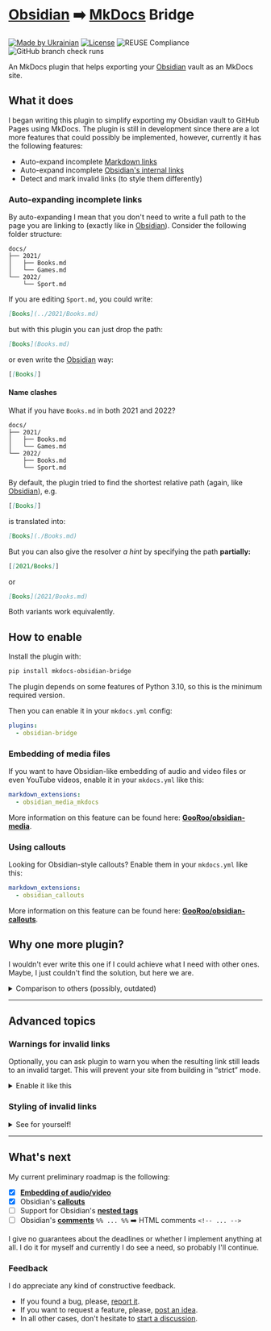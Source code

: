 <!--
SPDX-FileCopyrightText: © 2022 Serhii “GooRoo” Olendarenko

SPDX-License-Identifier: BSD-3-Clause
-->

# [Obsidian][obsidian] ➡️ [MkDocs][mkdocs] Bridge

[![Made by Ukrainian](https://img.shields.io/static/v1?label=Made%20by&message=Ukrainian&labelColor=1f5fb2&color=fad247&style=flat-square)](https://savelife.in.ua/en/donate-en/#donate-army-card-once)
[![License](https://img.shields.io/github/license/GooRoo/mkdocs-obsidian-bridge?style=flat-square)](LICENSE)
![REUSE Compliance](https://img.shields.io/reuse/compliance/github.com%2FGooRoo%2Fmkdocs-obsidian-bridge?style=flat-square)
![GitHub branch check runs](https://img.shields.io/github/check-runs/GooRoo/mkdocs-obsidian-bridge/main?style=flat-square)

An MkDocs plugin that helps exporting your [Obsidian](https://obsidian.md) vault as an MkDocs site.

## What it does

I began writing this plugin to simplify exporting my Obsidian vault to GitHub Pages using MkDocs. The plugin is still in development since there are a lot more features that could possibly be implemented, however, currently it has the following features:

- Auto-expand incomplete [Markdown links](https://help.obsidian.md/How+to/Format+your+notes#Links)
- Auto-expand incomplete [Obsidian's internal links](https://help.obsidian.md/How+to/Internal+link)
- Detect and mark invalid links (to style them differently)

### Auto-expanding incomplete links

By auto-expanding I mean that you don't need to write a full path to the page you are linking to (exactly like in [Obsidian][obsidian]). Consider the following folder structure:

```
docs/
├── 2021/
│   ├── Books.md
│   └── Games.md
└── 2022/
    └── Sport.md
```

If you are editing `Sport.md`, you could write:
```md
[Books](../2021/Books.md)
```
but with this plugin you can just drop the path:
```md
[Books](Books.md)
```
or even write the [Obsidian][obsidian] way:
```md
[[Books]]
```

#### Name clashes

What if you have `Books.md` in both 2021 and 2022?

```
docs/
├── 2021/
│   ├── Books.md
│   └── Games.md
└── 2022/
    ├── Books.md
    └── Sport.md
```

By default, the plugin tried to find the shortest relative path (again, like [Obsidian][obsidian]), e.g.
```md
[[Books]]
```
is translated into:
```md
[Books](./Books.md)
```

But you can also give the resolver _a hint_ by specifying the path **partially:**
```md
[[2021/Books]]
```
or
```md
[Books](2021/Books.md)
```

Both variants work equivalently.

## How to enable

Install the plugin with:

```sh
pip install mkdocs-obsidian-bridge
```

The plugin depends on some features of Python 3.10, so this is the minimum required version.

Then you can enable it in your `mkdocs.yml` config:

```yaml
plugins:
  - obsidian-bridge
```

### Embedding of media files

If you want to have Obsidian-like embedding of audio and video files or even YouTube videos, enable it in your `mkdocs.yml` like this:

```yaml
markdown_extensions:
  - obsidian_media_mkdocs
```

More information on this feature can be found here: [**GooRoo/obsidian-media**](https://github.com/GooRoo/obsidian-media).

### Using callouts

Looking for Obsidian-style callouts? Enable them in your `mkdocs.yml` like this:

```yaml
markdown_extensions:
  - obsidian_callouts
```

More information on this feature can be found here: [**GooRoo/obsidian-callouts**](https://github.com/GooRoo/obsidian-callouts).

## Why one more plugin?

I wouldn't ever write this one if I could achieve what I need with other ones. Maybe, I just couldn't find the solution, but here we are.

<details>
  <summary>Comparison to others (possibly, outdated)</summary>

### Differences to [Autolinks Plugin](https://github.com/zachhannum/mkdocs-autolinks-plugin)

1. **Autolinks Plugin** doesn't try to resolve the shortest path out of the list of potential candidates.
2. It also doesn't support incomplete relative paths. In other words, it works only with file names.

### Differences to [Roamlinks Plugin](https://github.com/Jackiexiao/mkdocs-roamlinks-plugin)

This one, actually, was the reason why I started developing my own plugin in the first place. However, it had the following drawbacks for my use-case:

1. As well as **Autolinks Plugin**, the **Roamlinks Plugin** does not try to match the best path if there several of those, does it?
2. Also, in case it can't resolve the `[[Roam link]]`, it leaves it as a text, while [**Obsidian Bridge**](https://github.com/GooRoo/mkdocs-obsidian-bridge) still transforms it into the Markdown link although invalid one.

### Differences to [EZLinks Plugin](https://github.com/orbikm/mkdocs-ezlinks-plugin)

This one looked like a perfect choice for my needs, however:

1. I didn't spent much time playing with it, but **EZLinks Plugin** generated incorrect links for me. Probably because it doesn't resolve any incomplete paths as well as two previous plugins.
2. At the same time, it **does** convert the `[[internal links]]` into actual links.
3. It has no ability to distinguish between valid and invalid `[[internal links]]`. Maybe it could be solved by another plugin, but I haven't searched for it.

### Differences to [WikiLinks](https://python-markdown.github.io/extensions/wikilinks/) extension for [Python-Markdown](https://github.com/Python-Markdown/markdown/)

1. I haven't tried this one, but it looks like **WikiLinks** is unable to automatically resolve paths at all without an additional (and a bit cumbersome) config.
2. Also, not sure if it supports all the [Obsidian][obsidian]'s features.

</details>

---

## Advanced topics

### Warnings for invalid links

Optionally, you can ask plugin to warn you when the resulting link still leads to an invalid target. This will prevent your site from building in “strict” mode.
<details>
  <summary>Enable it like this</summary>

```yaml
plugins:
  - obsidian-bridge:
      warn_on_invalid_links: true
```
</details>

### Styling of invalid links

<details>
  <summary>See for yourself!</summary>


The plugin translates [Obsidian][obsidian]-style `[[internal links]]` to markdown `[internal links](internal%20links)` even if the resulting link is invalid. If you want to distinguish such links from the rest, you can assign them a custom CSS style.

In order to do that, you should add an `invalid_link_attributes` config option to your `mkdocs.yml` **AND** enable the `attr_list` Markdown extension:

```yaml
markdown_extensions:
  - attr_list

plugins:
  - obsidian-bridge:
      invalid_link_attributes:
        - '.invalid'

extra_css:
  - stylesheets/extra.css
```

The `.invalid` in this example translates to `class="invalid"` HTML attribute accordingly to the rules of [**Attribute Lists**](https://python-markdown.github.io/extensions/attr_list/) extension.

After that, you can extend `extra.css` with some style (just don't forget to add `extra_css` property to your `mkdocs.yml` too as above):

```css
a.invalid {
  color: red;
}
```

Alternatively, if your style is going to be simple, you can just write it in the attribute itself as following:

```yaml
markdown_extensions:
  - attr_list

plugins:
  - obsidian-bridge:
      invalid_link_attributes:
        - 'style="color: red"'
```
</details>

---

## What's next

My current preliminary roadmap is the following:

- [x] [**Embedding of audio/video**](https://help.obsidian.md/Linking+notes+and+files/Embed+files)
- [x] Obsidian's [**callouts**](https://help.obsidian.md/Editing+and+formatting/Callouts)
- [ ] Support for Obsidian's [**nested tags**](https://help.obsidian.md/Editing+and+formatting/Tags#Nested+tags)
- [ ] Obsidian's [**comments**](https://help.obsidian.md/Editing+and+formatting/Basic+formatting+syntax#Comments) `%% ... %%` ➡️ HTML comments `<!-- ... -->`

I give no guarantees about the deadlines or whether I implement anything at all. I do it for myself and currently I do see a need, so probably I'll continue.

### Feedback

I do appreciate any kind of constructive feedback.

* If you found a bug, please, [report it](https://github.com/GooRoo/mkdocs-obsidian-bridge/issues/new).
* If you want to request a feature, please, [post an idea](https://github.com/GooRoo/mkdocs-obsidian-bridge/discussions/new?category=Ideas).
* In all other cases, don't hesitate to [start a discussion](https://github.com/GooRoo/mkdocs-obsidian-bridge/discussions/new).


[mkdocs]: https://www.mkdocs.org
[obsidian]: https://obsidian.md
